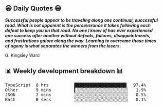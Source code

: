 ## 😄 Daily Quotes 😄

_**Successful people appear to be traveling along one continual, successful road. What is not apparent is the perseverance it takes following each defeat to keep you on that road. No one I know of has ever experienced one success after another without defeats, failures, disappointments, and frustrations galore along the way. Learning to overcome those times of agony is what separates the winners from the losers.**_

G. Kingsley Ward



## 📊 Weekly development breakdown 📊

<pre>TypeScript  8 hrs          ████████████████████▍  97.4%
Other       9 mins         ▍░░░░░░░░░░░░░░░░░░░░   1.9%
JSON        2 mins         ░░░░░░░░░░░░░░░░░░░░░   0.5%
Bash        0 secs         ░░░░░░░░░░░░░░░░░░░░░   0.1%</pre>